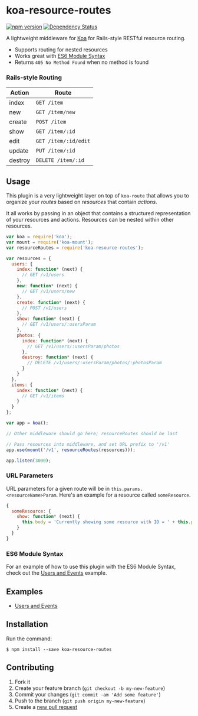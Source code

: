 # koa-resource-routes

[![npm version](https://badge.fury.io/js/koa-resource-routes.svg)](http://badge.fury.io/js/koa-resource-routes)
[![Dependency Status](https://david-dm.org/amsardesai/koa-resource-routes.svg)](https://david-dm.org/amsardesai/koa-resource-routes)

A lightweight middleware for [Koa](http://koajs.com/) for Rails-style RESTful resource routing.

* Supports routing for nested resources
* Works great with [ES6 Module Syntax](http://www.2ality.com/2014/09/es6-modules-final.html)
* Returns `405 No Method Found` when no method is found

### Rails-style Routing

| **Action** | **Route**            |
|------------|----------------------|
| index      | `GET /item`          |
| new        | `GET /item/new`      |
| create     | `POST /item`         |
| show       | `GET /item/:id`      |
| edit       | `GET /item/:id/edit` |
| update     | `PUT /item/:id`      |
| destroy    | `DELETE /item/:id`   |

## Usage

This plugin is a very lightweight layer on top of `koa-route` that allows you to organize your
*routes* based on *resources* that contain *actions*.

It all works by passing in an object that contains a structured representation of your resources
and actions. Resources can be nested within other resources.

```js
var koa = require('koa');
var mount = require('koa-mount');
var resourceRoutes = require('koa-resource-routes');

var resources = {
  users: {
    index: function* (next) {
      // GET /v1/users
    },
    new: function* (next) {
      // GET /v1/users/new
    },
    create: function* (next) {
      // POST /v1/users
    },
    show: function* (next) {
      // GET /v1/users/:usersParam
    },
    photos: {
      index: function* (next) {
        // GET /v1/users/:usersParam/photos
      },
      destroy: function* (next) {
        // DELETE /v1/users/:usersParam/photos/:photosParam
      }
    }
  },
  items: {
    index: function* (next) {
      // GET /v1/items
    }
  }
};

var app = koa();

// Other middleware should go here; resourceRoutes should be last

// Pass resources into middleware, and set URL prefix to '/v1'
app.use(mount('/v1', resourceRoutes(resources)));

app.listen(3000);
```

### URL Parameters

URL parameters for a given route will be in `this.params.<resourceName>Param`. Here's an example
for a resource called `someResource`.

```js
{
  someResource: {
    show: function* (next) {
      this.body = 'Currently showing some resource with ID = ' + this.params.someResourceParam;
    }
  }
}
```

### ES6 Module Syntax

For an example of how to use this plugin with the ES6 Module Syntax, check out the
[Users and Events](./examples/users-and-events) example.

## Examples

* [Users and Events](./examples/users-and-events)

## Installation

Run the command:

    $ npm install --save koa-resource-routes

## Contributing

1. Fork it
2. Create your feature branch (`git checkout -b my-new-feature`)
3. Commit your changes (`git commit -am 'Add some feature'`)
4. Push to the branch (`git push origin my-new-feature`)
5. Create a [new pull request](../../pull/new/master)
